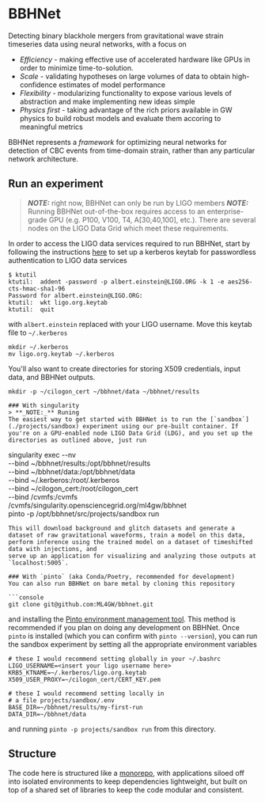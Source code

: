 # BBHNet
Detecting binary blackhole mergers from gravitational wave strain timeseries data using neural networks, with a focus on
- *Efficiency* - making effective use of accelerated hardware like GPUs in order to minimize time-to-solution.
- *Scale* - validating hypotheses on large volumes of data to obtain high-confidence estimates of model performance
- *Flexibility* - modularizing functionality to expose various levels of abstraction and make implementing new ideas simple
- *Physics first* - taking advantage of the rich priors available in GW physics to build robust models and evaluate them accoring to meaningful metrics

BBHNet represents a _framework_ for optimizing neural networks for detection of CBC events from time-domain strain, rather than any particular network architecture.

## Run an experiment
> **_NOTE:_** right now, BBHNet can only be run by LIGO members
> **_NOTE:_** Running BBHNet out-of-the-box requires access to an enterprise-grade GPU (e.g. P100, V100, T4, A[30,40,100], etc.). There are several nodes on the LIGO Data Grid which meet these requirements.

In order to access the LIGO data services required to run BBHNet, start by following the instructions [here](https://computing.docs.ligo.org/guide/auth/kerberos/#usage) to set up a kerberos keytab for passwordless authentication to LIGO data services

```console
$ ktutil
ktutil:  addent -password -p albert.einstein@LIGO.ORG -k 1 -e aes256-cts-hmac-sha1-96
Password for albert.einstein@LIGO.ORG:
ktutil:  wkt ligo.org.keytab
ktutil:  quit
```
with `albert.einstein` replaced with your LIGO username. Move this keytab file to `~/.kerberos`

```console
mkdir ~/.kerberos
mv ligo.org.keytab ~/.kerberos
```
You'll also want to create directories for storing X509 credentials, input data, and BBHNet outputs.

```
mkdir -p ~/cilogon_cert ~/bbhnet/data ~/bbhnet/results

### With singularity
> **_NOTE:_** Runing
The easiest way to get started with BBHNet is to run the [`sandbox`](./projects/sandbox) experiment using our pre-built container. If you're on a GPU-enabled node LIGO Data Grid (LDG), and you set up the directories as outlined above, just run

```
singularity exec --nv \
    --bind ~/bbhnet/results:/opt/bbhnet/results \
    --bind ~/bbhnet/data:/opt/bbhnet/data \
    --bind ~/.kerberos:/root/.kerberos \
    --bind ~/cilogon_cert:/root/cilogon_cert \
    --bind /cvmfs:/cvmfs \
    /cvmfs/singularity.opensciencegrid.org/ml4gw/bbhnet \
    pinto -p /opt/bbhnet/src/projects/sandbox run
```
This will download background and glitch datasets and generate a dataset of raw gravitational waveforms, train a model on this data, perform inference using the trained model on a dataset of timeshifted data with injections, and
serve up an application for visualizing and analyzing those outputs at `localhost:5005`.

### With `pinto` (aka Conda/Poetry, recommended for development)
You can also run BBHNet on bare metal by cloning this repository

```console
git clone git@github.com:ML4GW/bbhnet.git
```

and installing the [Pinto environment management tool](https://github.com/ml4gw/pinto#installation). This method is recommended if you plan on doing any development on BBHNet.
Once `pinto` is installed (which you can confirm with `pinto --version`), you can run the sandbox experiment by setting all the appropriate environment variables

```console
# these I would recommend setting globally in your ~/.bashrc
LIGO_USERNAME=<insert your ligo username here>
KRB5_KTNAME=~/.kerberos/ligo.org.keytab
X509_USER_PROXY=~/cilogon_cert/CERT_KEY.pem

# these I would recommend setting locally in
# a file projects/sandbox/.env
BASE_DIR=~/bbhnet/results/my-first-run
DATA_DIR=~/bbhnet/data
```

and running `pinto -p projects/sandbox run` from this directory.


## Structure
The code here is structured like a [monorepo](https://medium.com/opendoor-labs/our-python-monorepo-d34028f2b6fa), with applications siloed off into isolated environments to keep dependencies lightweight, but built on top of a shared set of libraries to keep the code modular and consistent.
